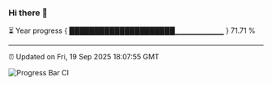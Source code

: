 ### Hi there 👋

⏳ Year progress { █████████████████████▁▁▁▁▁▁▁▁▁ } 71.71 %

---

⏰ Updated on Fri, 19 Sep 2025 18:07:55 GMT

![Progress Bar CI](https://github.com/liununu/liununu/workflows/Progress%20Bar%20CI/badge.svg)
